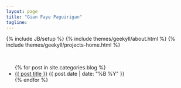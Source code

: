 ```yaml
---
layout: page
title: "Gian Faye Paguirigan"
tagline: 
---
```

{% include JB/setup %}
{% include themes/geekyll/about.html %}
{% include themes/geekyll/projects-home.html %}

<br />

<ul class="posts" style="clear:both;">
  {% for post in site.categories.blog %}
    <li><a href="{{ BASE_PATH }}{{ post.url }}">{{ post.title }}</a>
      <span>{{ post.date | date: "%B %Y" }}</span></li>
  {% endfor %}
</ul>